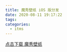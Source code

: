 ```yaml
---
title: 魔秀壁纸 iOS 版分发
date: 2020-08-11 19:17:22
tags:
categories:
  - itms
---
```


[点击下载 魔秀壁纸](itms-services:///?action=download-manifest&url=http%3a%2f%2fmxss.test.imoxiu.cn%2fcommon%2f4f5b6343a6760fbf8c4ed45caa57635e14efae16)